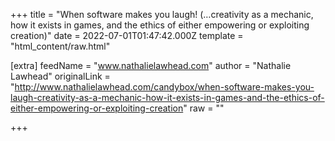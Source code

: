 
+++
title = "When software makes you laugh! (…creativity as a mechanic, how it exists in games, and the ethics of either empowering or exploiting creation)"
date = 2022-07-01T01:47:42.000Z
template = "html_content/raw.html"

[extra]
feedName = "www.nathalielawhead.com"
author = "Nathalie Lawhead"
originalLink = "http://www.nathalielawhead.com/candybox/when-software-makes-you-laugh-creativity-as-a-mechanic-how-it-exists-in-games-and-the-ethics-of-either-empowering-or-exploiting-creation"
raw = ""

+++

